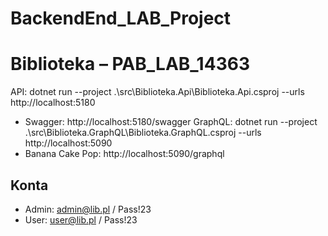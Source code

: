 # BackendEnd_LAB_Project
# Biblioteka – PAB_LAB_14363
API: 
dotnet run --project .\src\Biblioteka.Api\Biblioteka.Api.csproj --urls http://localhost:5180


   - Swagger: http://localhost:5180/swagger
GraphQL:
 dotnet run --project .\src\Biblioteka.GraphQL\Biblioteka.GraphQL.csproj --urls http://localhost:5090
   - Banana Cake Pop: http://localhost:5090/graphql

## Konta
- Admin: admin@lib.pl / Pass!23
- User:  user@lib.pl  / Pass!23
